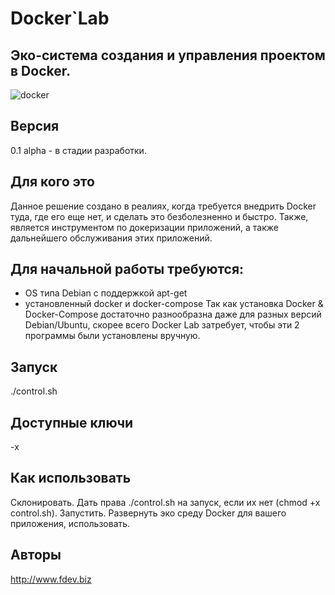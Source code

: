 # Docker\`Lab
## Эко-система создания и управления проектом в Docker.

![docker](https://user-images.githubusercontent.com/24417608/37024505-1bd0c66c-213a-11e8-83de-73b737803778.png)

## Версия
 0.1 alpha - в стадии разработки.

## Для кого это
Данное решение создано в реалиях, когда требуется внедрить Docker туда, где его еще нет, и сделать это безболезненно и быстро.
Также, является инструментом по докеризации приложений, а также дальнейшего обслуживания этих приложений.

## Для начальной работы требуются:
 - OS типа Debian с поддержкой apt-get
 - установленный docker и docker-compose
 Так как установка Docker & Docker-Compose достаточно разнообразна даже для разных версий Debian/Ubuntu, скорее всего Docker Lab затребует, чтобы эти 2 программы были установлены вручную.

## Запуск
./control.sh

## Доступные ключи
-x

## Как использовать
Склонировать. Дать права ./control.sh на запуск, если их нет (chmod +x control.sh). Запустить. Развернуть эко среду Docker для вашего приложения, использовать.

## Авторы
http://www.fdev.biz